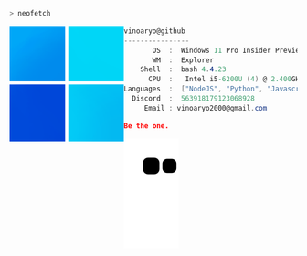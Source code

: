 ```zsh
> neofetch
```
<img align="left" src="https://github.com/vinoaryo/vinoaryo/blob/main/assets/logo.png" alt="logo.png" width="200" /> 

```csharp
vinoaryo@github
----------------
       OS  :  Windows 11 Pro Insider Preview x86_64
       WM  :  Explorer
    Shell  :  bash 4.4.23
      CPU  :   Intel i5-6200U (4) @ 2.400GHz
Languages  :  ["NodeJS", "Python", "Javascript"]
  Discord  :  563918179123068928
     Email : vinoaryo2000@gmail.com
```
```json
Be the one.
```

<a href="https://dsc.gg/ds-discord" target="_blank"><img src="https://github.com/rafaballerini/rafaballerini/blob/output/github-contribution-grid-snake.svg" alt="sneke"></a>
